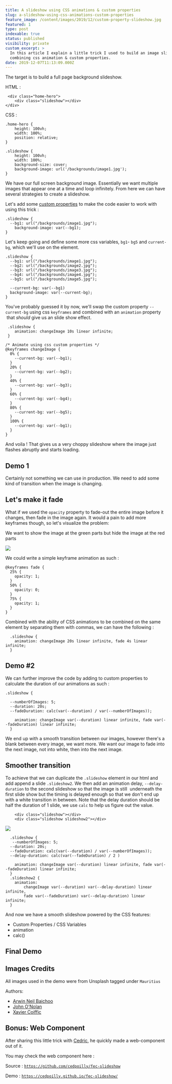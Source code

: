 ```yaml
---
title: A slideshow using CSS animations & custom properties
slug: a-slideshow-using-css-animations-custom-properties
feature_image: /content/images/2019/12/custom-property-slideshow.jpg
featured: 1
type: post
indexable: true
status: published
visibility: private
custom_excerpt: >
  In this article I explain a little trick I used to build an image slideshow by
  combining css animation & custom properties.
date: 2019-12-07T11:13:09.000Z
---
```


The target is to build a full page background slideshow.

HTML :

```
 <div class="home-hero">
 	<div class="slideshow"></div>
</div>
```

CSS :

```
.home-hero {
    height: 100vh;
    width: 100%;
    position: relative;
}

.slideshow {
    height: 100vh;
    width: 100%;
    background-size: cover;
    background-image: url('/backgrounds/image1.jpg');
}
```

We have our full screen background image. Essentially we want multiple images that appear one at a time and loop infinitely. From here we can have several strategies to create a slideshow.

Let's add some [custom properties](https://developer.mozilla.org/en-US/docs/Web/CSS/--*) to make the code easier to work with using this trick :

```
.slideshow {
  --bg1: url("/backgrounds/image1.jpg");
    background-image: var(--bg1);
}
```

Let's keep going and define some more css variables, `bg1`- `bg5` and `current-bg`, which we'll use on the element.

```
.slideshow {
  --bg1: url("/backgrounds/image1.jpg");
  --bg2: url("/backgrounds/image2.jpg");
  --bg3: url("/backgrounds/image3.jpg");
  --bg4: url("/backgrounds/image4.jpg");
  --bg5: url("/backgrounds/image5.jpg");
    
  --current-bg: var(--bg1)
  background-image: var(--current-bg);
}
```

You've probably guessed it by now, we'll swap the custom property `--current-bg` using css `keyframes` and combined with an `animation` property  that _should_ give us an slide show effect.

```
 .slideshow {
    animation: changeImage 10s linear infinite;
 }

/* Animate using css custom properties */
@keyframes changeImage {
  0% {
    --current-bg: var(--bg1);
  }
  20% {
    --current-bg: var(--bg2);
  }
  40% {
    --current-bg: var(--bg3);
  }
  60% {
    --current-bg: var(--bg4);
  }
  80% {
    --current-bg: var(--bg5);
  }
  100% {
    --current-bg: var(--bg1);
  }
}
```

And voila ! That gives us a very choppy slideshow where the image just flashes abruptly and starts loading.

## Demo 1

Certainly not something we can use in production. We need to add some kind of transition when the image is changing.

## Let's make it fade

What if we used the `opacity` property to fade-out the entire image before it changes, then fade in the image again. It would a pain to add more keyframes though, so let's visualize the problem:

We want to show the image at the green parts but hide the image at the red parts

![](/content/images/2019/12/animation-css-opacity.jpg)

We could write a simple keyframe animation as such :

```
@keyframes fade {
  25% {
    opacity: 1;
  }
  50% {
    opacity: 0;
  }
  75% {
    opacity: 1;
  }
}
```

Combined with the ability of CSS animations to be combined on the same element by separating them with commas, we can have the following :

```
  .slideshow {
    animation: changeImage 20s linear infinite, fade 4s linear infinite;
  }
```

## Demo #2

We can further improve the code by adding to custom properties to calculate the duration of our animations as such :

```
.slideshow {
  
  --numberOfImages: 5;
  --duration: 20s;
  --fadeDuration: calc(var(--duration) / var(--numberOfImages));

    animation: changeImage var(--duration) linear infinite, fade var(--fadeDuration) linear infinite;
  }
```

We end up with a smooth transition between our images, however there's a blank between every image, we want more. We want our image to fade into the next image, not into white, then into the next image.

## Smoother transition

To achieve that we can duplicate the `.slideshow` element in our html and add append a slide `.slideshow2`. We then add an animation delay, `--delay-duration` to the second slideshow so that the image is still  underneath the first slide show but the timing is delayed enough so that we don't end up with a white transition in between. Note that the delay duration should be half the duration of 1 slide, we use `calc` to help us figure out the value.

```
    <div class="slideshow"></div>
    <div class="slideshow slideshow2"></div>
```

![](/content/images/2019/12/animation-css-alternate-1.jpg)

```
  .slideshow {
   --numberOfImages: 5;
  --duration: 20s;
  --fadeDuration: calc(var(--duration) / var(--numberOfImages));
  --delay-duration: calc(var(--fadeDuration) / 2 )
  
    animation: changeImage var(--duration) linear infinite, fade var(--fadeDuration) linear infinite;
  }
  .slideshow2 {
    animation: 
        changeImage var(--duration) var(--delay-duration) linear infinite, 
        fade var(--fadeDuration) var(--delay-duration) linear infinite;
  }
```

And now we have a smooth slideshow powered by the CSS features:

- Custom Properties / CSS Variables
- animation
- calc()

## Final Demo

## Images Credits

All images used in the demo were from Unsplash tagged under `Mauritius`

Authors:

- [Arwin Neil Baichoo](https://unsplash.com/@arwinneil)
- [John O'Nolan](https://unsplash.com/@johnonolan)
- [Xavier Coiffic](https://unsplash.com/@xaviercoiffic)

## Bonus: Web Component

After sharing this little trick with [Cedric](https://twitter.com/cedpoilly), he quickly made a web-component out of it.

You may check the web component here :

Source : [`https://github.com/cedpoilly/fec-slideshow`](https://github.com/cedpoilly/fec-slideshow)

Demo : [`https://cedpoilly.github.io/fec-slideshow/`](https://cedpoilly.github.io/fec-slideshow/)